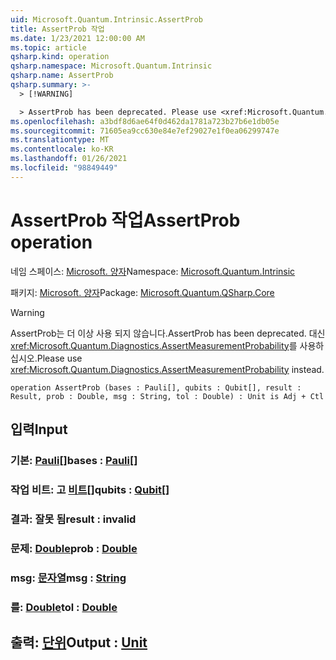 ```yaml
---
uid: Microsoft.Quantum.Intrinsic.AssertProb
title: AssertProb 작업
ms.date: 1/23/2021 12:00:00 AM
ms.topic: article
qsharp.kind: operation
qsharp.namespace: Microsoft.Quantum.Intrinsic
qsharp.name: AssertProb
qsharp.summary: >-
  > [!WARNING]

  > AssertProb has been deprecated. Please use <xref:Microsoft.Quantum.Diagnostics.AssertMeasurementProbability> instead.
ms.openlocfilehash: a3bdf8d6ae64f0d462da1781a723b27b6e1db05e
ms.sourcegitcommit: 71605ea9cc630e84e7ef29027e1f0ea06299747e
ms.translationtype: MT
ms.contentlocale: ko-KR
ms.lasthandoff: 01/26/2021
ms.locfileid: "98849449"
---
```

# <a name="assertprob-operation"></a><span data-ttu-id="ad00d-102">AssertProb 작업</span><span class="sxs-lookup"><span data-stu-id="ad00d-102">AssertProb operation</span></span>

<span data-ttu-id="ad00d-103">네임 스페이스: [Microsoft. 양자](xref:Microsoft.Quantum.Intrinsic)</span><span class="sxs-lookup"><span data-stu-id="ad00d-103">Namespace: [Microsoft.Quantum.Intrinsic](xref:Microsoft.Quantum.Intrinsic)</span></span>

<span data-ttu-id="ad00d-104">패키지: [Microsoft. 양자](https://nuget.org/packages/Microsoft.Quantum.QSharp.Core)</span><span class="sxs-lookup"><span data-stu-id="ad00d-104">Package: [Microsoft.Quantum.QSharp.Core](https://nuget.org/packages/Microsoft.Quantum.QSharp.Core)</span></span>


> [!WARNING]
> <span data-ttu-id="ad00d-105">AssertProb는 더 이상 사용 되지 않습니다.</span><span class="sxs-lookup"><span data-stu-id="ad00d-105">AssertProb has been deprecated.</span></span> <span data-ttu-id="ad00d-106">대신 <xref:Microsoft.Quantum.Diagnostics.AssertMeasurementProbability>를 사용하십시오.</span><span class="sxs-lookup"><span data-stu-id="ad00d-106">Please use <xref:Microsoft.Quantum.Diagnostics.AssertMeasurementProbability> instead.</span></span>



```qsharp
operation AssertProb (bases : Pauli[], qubits : Qubit[], result : Result, prob : Double, msg : String, tol : Double) : Unit is Adj + Ctl
```


## <a name="input"></a><span data-ttu-id="ad00d-107">입력</span><span class="sxs-lookup"><span data-stu-id="ad00d-107">Input</span></span>

### <a name="bases--pauli"></a><span data-ttu-id="ad00d-108">기본: [Pauli](xref:microsoft.quantum.lang-ref.pauli)[]</span><span class="sxs-lookup"><span data-stu-id="ad00d-108">bases : [Pauli](xref:microsoft.quantum.lang-ref.pauli)[]</span></span>




### <a name="qubits--qubit"></a><span data-ttu-id="ad00d-109">작업 비트: 고 [비트](xref:microsoft.quantum.lang-ref.qubit)[]</span><span class="sxs-lookup"><span data-stu-id="ad00d-109">qubits : [Qubit](xref:microsoft.quantum.lang-ref.qubit)[]</span></span>




### <a name="result--__invalidresult__"></a><span data-ttu-id="ad00d-110">결과: __잘못 <Result> 됨__</span><span class="sxs-lookup"><span data-stu-id="ad00d-110">result : __invalid<Result>__</span></span>




### <a name="prob--double"></a><span data-ttu-id="ad00d-111">문제: [Double](xref:microsoft.quantum.lang-ref.double)</span><span class="sxs-lookup"><span data-stu-id="ad00d-111">prob : [Double](xref:microsoft.quantum.lang-ref.double)</span></span>




### <a name="msg--string"></a><span data-ttu-id="ad00d-112">msg: [문자열](xref:microsoft.quantum.lang-ref.string)</span><span class="sxs-lookup"><span data-stu-id="ad00d-112">msg : [String](xref:microsoft.quantum.lang-ref.string)</span></span>




### <a name="tol--double"></a><span data-ttu-id="ad00d-113">를: [Double](xref:microsoft.quantum.lang-ref.double)</span><span class="sxs-lookup"><span data-stu-id="ad00d-113">tol : [Double](xref:microsoft.quantum.lang-ref.double)</span></span>





## <a name="output--unit"></a><span data-ttu-id="ad00d-114">출력: [단위](xref:microsoft.quantum.lang-ref.unit)</span><span class="sxs-lookup"><span data-stu-id="ad00d-114">Output : [Unit](xref:microsoft.quantum.lang-ref.unit)</span></span>

